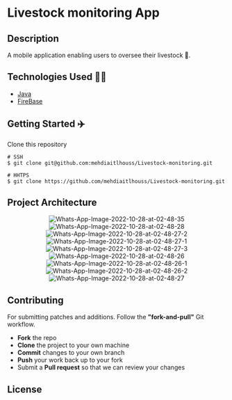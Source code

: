 # Livestock monitoring App

## Description

A mobile application enabling users to oversee their livestock :luggage:.

## Technologies Used :man_technologist:

- [Java](https://www.java.com/fr/)
- [FireBase](https://firebase.google.com/)

## Getting Started :airplane:

Clone this repository

```shell
# SSH
$ git clone git@github.com:mehdiaitlhouss/Livestock-monitoring.git

# HHTPS
$ git clone https://github.com/mehdiaitlhouss/Livestock-monitoring.git
```

## Project Architecture

<p align=center>
    <img src="https://i.postimg.cc/wxrFBsXT/Whats-App-Image-2022-10-28-at-02-48-35.jpg" alt="Whats-App-Image-2022-10-28-at-02-48-35"/>
    <img src="https://i.postimg.cc/pr3BcgWn/Whats-App-Image-2022-10-28-at-02-48-28.jpg" alt="Whats-App-Image-2022-10-28-at-02-48-28"/>
    <img src="https://i.postimg.cc/FzYZZ944/Whats-App-Image-2022-10-28-at-02-48-27-2.jpg" alt="Whats-App-Image-2022-10-28-at-02-48-27-2"/>
    <img src="https://i.postimg.cc/NMfbK6CL/Whats-App-Image-2022-10-28-at-02-48-27-1.jpg" alt="Whats-App-Image-2022-10-28-at-02-48-27-1"/>
    <img src="https://i.postimg.cc/HxZzXrFz/Whats-App-Image-2022-10-28-at-02-48-27-3.jpg" alt="Whats-App-Image-2022-10-28-at-02-48-27-3"/>
    <img src="https://i.postimg.cc/DzcBfjgt/Whats-App-Image-2022-10-28-at-02-48-26.jpg" alt="Whats-App-Image-2022-10-28-at-02-48-26"/>
    <img src="https://i.postimg.cc/NjmdSfrG/Whats-App-Image-2022-10-28-at-02-48-26-1.jpg" alt="Whats-App-Image-2022-10-28-at-02-48-26-1"/>
    <img src="https://i.postimg.cc/DzhxTkqr/Whats-App-Image-2022-10-28-at-02-48-26-2.jpg" alt="Whats-App-Image-2022-10-28-at-02-48-26-2"/>
    <img src="https://i.postimg.cc/ncQ29c2K/Whats-App-Image-2022-10-28-at-02-48-27.jpg" alt="Whats-App-Image-2022-10-28-at-02-48-27"/>
</p>

## Contributing

For submitting patches and additions. Follow the **"fork-and-pull"** Git workflow.

- **Fork** the repo
- **Clone** the project to your own machine
- **Commit** changes to your own branch
- **Push** your work back up to your fork
- Submit a **Pull request** so that we can review your changes

## License
